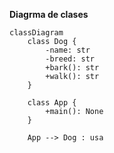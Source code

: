 __Diagrma de clases__

```mermaid
classDiagram
    class Dog {
        -name: str
        -breed: str
        +bark(): str
        +walk(): str
    }

    class App {
        +main(): None
    }

    App --> Dog : usa

